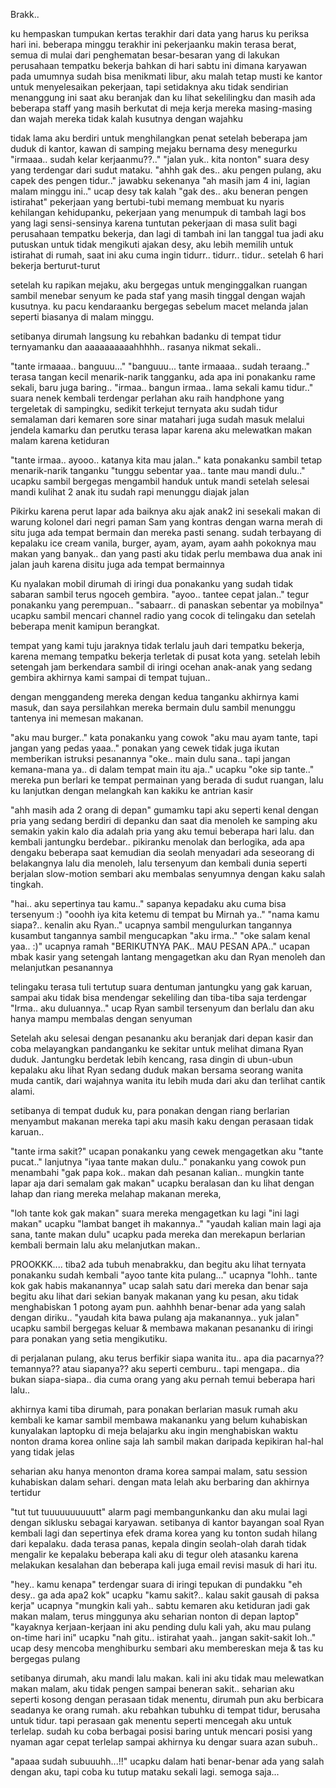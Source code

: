 Brakk..

ku hempaskan tumpukan kertas terakhir dari data yang harus ku periksa hari ini.
beberapa minggu terakhir ini pekerjaanku makin terasa berat, semua di mulai dari penghematan besar-besaran yang di lakukan perusahaan tempatku bekerja
bahkan di hari sabtu ini dimana karyawan pada umumnya sudah bisa menikmati libur, aku malah tetap musti ke kantor untuk menyelesaikan pekerjaan, tapi setidaknya aku tidak sendirian menanggung ini saat aku beranjak dan ku lihat sekelilingku dan masih ada beberapa staff yang masih berkutat di meja kerja mereka masing-masing dan wajah mereka tidak kalah kusutnya dengan wajahku

tidak lama aku berdiri untuk menghilangkan penat setelah beberapa jam duduk di kantor, kawan di samping mejaku bernama desy menegurku
"irmaaa.. sudah kelar kerjaanmu??.."
"jalan yuk.. kita nonton"
suara desy yang terdengar dari sudut mataku.
"ahhh gak des.. aku pengen pulang, aku capek des pengen tidur.." jawabku sekenanya
"ah masih jam 4 ini, lagian malam minggu ini.." ucap desy tak kalah
"gak des.. aku beneran pengen istirahat"
pekerjaan yang bertubi-tubi memang membuat ku nyaris kehilangan kehidupanku, pekerjaan yang menumpuk di tambah lagi bos yang lagi sensi-sensinya karena tuntutan pekerjaan di masa sulit bagi perusahaan tempatku bekerja, dan lagi di tambah ini lan tanggal tua jadi aku putuskan untuk tidak mengikuti ajakan desy, aku lebih memilih untuk istirahat di rumah, saat ini aku cuma ingin tidurr.. tidurr.. tidur.. setelah 6 hari bekerja berturut-turut

setelah ku rapikan mejaku, aku bergegas untuk menginggalkan ruangan sambil menebar senyum ke pada staf yang masih tinggal dengan wajah kusutnya. ku pacu kendaraanku bergegas sebelum macet melanda jalan seperti biasanya di malam minggu. 

setibanya dirumah langsung ku rebahkan badanku di tempat tidur ternyamanku dan 
aaaaaaaaaahhhhh.. rasanya nikmat sekali..

"tante irmaaaa.. banguuu..."
"banguuu... tante irmaaaa.. sudah teraang.."
terasa tangan kecil menarik-narik tangganku, ada apa ini ponakanku rame sekali, baru juga baring..
"irmaa.. bangun irmaa.. lama sekali kamu tidur.." suara nenek kembali terdengar
perlahan aku raih handphone yang tergeletak di sampingku, sedikit terkejut ternyata aku sudah tidur semalaman dari kemaren sore
sinar matahari juga sudah masuk melalui jendela kamarku dan perutku terasa lapar karena aku melewatkan makan malam karena ketiduran

"tante irmaa.. ayooo.. katanya kita mau jalan.." kata ponakanku sambil tetap menarik-narik tanganku
"tunggu sebentar yaa.. tante mau mandi dulu.." ucapku sambil bergegas mengambil handuk untuk mandi
setelah selesai mandi kulihat 2 anak itu sudah rapi menunggu diajak jalan

Pikirku karena perut lapar ada baiknya aku ajak anak2 ini sesekali makan di warung kolonel dari negri paman Sam yang kontras dengan warna merah di situ juga ada tempat bermain dan mereka pasti senang.
sudah terbayang di kepalaku ice cream vanila, burger, ayam, ayam, ayam aahh pokoknya mau makan yang banyak..
dan yang pasti aku tidak perlu membawa dua anak ini jalan jauh karena disitu juga ada tempat bermainnya

Ku nyalakan mobil dirumah di iringi dua ponakanku yang sudah tidak sabaran sambil terus ngoceh gembira.
"ayoo.. tantee cepat jalan.." tegur ponakanku yang perempuan..
"sabaarr.. di panaskan sebentar ya mobilnya" ucapku sambil mencari channel radio yang cocok di telingaku
dan setelah beberapa menit kamipun berangkat.

tempat yang kami tuju jaraknya tidak terlalu jauh dari tempatku bekerja, karena memang tempatku bekerja terletak di pusat kota yang.
setelah lebih setengah jam berkendara sambil di iringi ocehan anak-anak yang sedang gembira akhirnya kami sampai di tempat tujuan..

dengan menggandeng mereka dengan kedua tanganku akhirnya kami masuk, dan saya persilahkan mereka bermain dulu sambil menunggu tantenya ini memesan makanan.

"aku mau burger.." kata ponakanku yang cowok
"aku mau ayam tante, tapi jangan yang pedas yaaa.." ponakan yang cewek tidak juga ikutan memberikan istruksi pesanannya
"oke.. main dulu sana.. tapi jangan kemana-mana ya.. di dalam tempat main itu aja.." ucapku
"oke sip tante.." mereka pun berlari ke tempat permainan yang berada di sudut ruangan, lalu ku lanjutkan dengan melangkah kan kakiku ke antrian kasir

"ahh masih ada 2 orang di depan" gumamku
tapi aku seperti kenal dengan pria yang sedang berdiri di depanku
dan saat dia menoleh ke samping aku semakin yakin kalo dia adalah pria yang aku temui beberapa hari lalu.
dan kembali
jantungku berdebar..
pikiranku menolak dan berlogika, ada apa dengaku
beberapa saat kemudian dia seolah menyadari ada seseorang di belakangnya
lalu dia menoleh, 
lalu tersenyum
dan kembali dunia seperti berjalan slow-motion sembari aku membalas senyumnya dengan kaku salah tingkah.

"hai.. aku sepertinya tau kamu.." sapanya kepadaku
aku cuma bisa tersenyum :)
"ooohh iya kita ketemu di tempat bu Mirnah ya.."
"nama kamu siapa?.. kenalin aku Ryan.." ucapnya sambil mengulurkan tangannya
kusambut tangannya sambil mengucapkan 
"aku irma.."
"oke salam kenal yaa.. :)" ucapnya ramah
"BERIKUTNYA PAK.. MAU PESAN APA.." ucapan mbak kasir yang setengah lantang mengagetkan aku dan Ryan menoleh dan melanjutkan pesanannya

telingaku terasa tuli tertutup suara dentuman jantungku yang gak karuan, sampai aku tidak bisa mendengar sekeliling dan tiba-tiba saja terdengar
"Irma.. aku duluannya.." ucap Ryan sambil tersenyum dan berlalu
dan aku hanya mampu membalas dengan senyuman

Setelah aku selesai dengan pesananku aku beranjak dari depan kasir dan coba melayangkan pandanganku ke sekitar untuk melihat dimana Ryan duduk.
Jantungku berdetak lebih kencang, rasa dingin di ubun-ubun kepalaku
aku lihat Ryan sedang duduk makan bersama seorang wanita muda cantik, dari wajahnya wanita itu lebih muda dari aku dan terlihat cantik alami.

setibanya di tempat duduk ku, para ponakan dengan riang berlarian menyambut makanan mereka
tapi aku masih kaku dengan perasaan tidak karuan..

"tante irma sakit?" ucapan ponakanku yang cewek mengagetkan aku
"tante pucat.." lanjutnya
"iyaa tante makan dulu.." ponakanku yang cowok pun menambahi
"gak papa kok.. makan dah pesanan kalian.. mungkin tante lapar aja dari semalam gak makan" ucapku beralasan
dan ku lihat dengan lahap dan riang mereka melahap makanan mereka,

"loh tante kok gak makan" suara mereka mengagetkan ku lagi
"ini lagi makan" ucapku
"lambat banget ih makannya.."
"yaudah kalian main lagi aja sana, tante makan dulu" ucapku pada mereka
dan merekapun berlarian kembali bermain lalu aku melanjutkan makan..

PROOKKK....
tiba2 ada tubuh menabrakku, dan begitu aku lihat ternyata ponakanku sudah kembali
"ayoo tante kita pulang..." ucapnya
"lohh.. tante kok gak habis makanannya" ucap salah satu dari mereka
dan benar saja begitu aku lihat dari sekian banyak makanan yang ku pesan, aku tidak menghabiskan 1 potong ayam pun.
aahhhh benar-benar ada yang salah dengan diriku..
"yaudah kita bawa pulang aja makanannya.. yuk jalan" ucapku sambil bergegas keluar & membawa makanan pesananku di iringi para ponakan yang setia mengikutiku.

di perjalanan pulang, aku terus berfikir
siapa wanita itu..
apa dia pacarnya??
temannya?? atau siapanya??
aku seperti cemburu.. tapi mengapa..
dia bukan siapa-siapa..
dia cuma orang yang aku pernah temui beberapa hari lalu..

akhirnya kami tiba dirumah, para ponakan berlarian masuk rumah
aku kembali ke kamar sambil membawa makananku yang belum kuhabiskan
kunyalakan laptopku di meja belajarku 
aku ingin menghabiskan waktu nonton drama korea online saja lah sambil makan
daripada kepikiran hal-hal yang tidak jelas

seharian aku hanya menonton drama korea sampai malam, satu session kuhabiskan dalam sehari.
dengan mata lelah aku berbaring dan akhirnya tertidur

"tut tut tuuuuuuuuuutt" alarm pagi membangunkanku dan aku mulai lagi dengan siklusku sebagai karyawan.
setibanya di kantor bayangan soal Ryan kembali lagi dan sepertinya efek drama korea yang ku tonton sudah hilang dari kepalaku.
dada terasa panas, kepala dingin seolah-olah darah tidak mengalir ke kepalaku
beberapa kali aku di tegur oleh atasanku karena melakukan kesalahan dan beberapa kali juga email revisi masuk di hari itu.

"hey.. kamu kenapa" terdengar suara di iringi tepukan di pundakku
"eh desy.. ga ada apa2 kok" ucapku
"kamu sakit?.. kalau sakit gausah di paksa kerja" ucapnya
"mungkin kali yah.. sabtu kemaren aku ketiduran jadi gak makan malam, terus minggunya aku seharian nonton di depan laptop"
"kayaknya kerjaan-kerjaan ini aku pending dulu kali yah, aku mau pulang on-time hari ini" ucapku
"nah gitu.. istirahat yaah.. jangan sakit-sakit loh.." ucap desy mencoba menghiburku sembari aku membereskan meja & tas ku bergegas pulang

setibanya dirumah, aku mandi lalu makan.
kali ini aku tidak mau melewatkan makan malam, aku tidak pengen sampai beneran sakit..
seharian aku seperti kosong dengan perasaan tidak menentu, dirumah pun aku berbicara seadanya ke orang rumah.
aku rebahkan tubuhku di tempat tidur, berusaha untuk tidur.
tapi perasaan gak menentu seperti mencegah aku untuk terlelap.
sudah ku coba berbagai posisi baring untuk mencari posisi yang nyaman agar cepat terlelap
sampai akhirnya ku dengar suara azan subuh..

"apaaa sudah subuuuhh...!!" ucapku dalam hati
benar-benar ada yang salah dengan aku, tapi coba ku tutup mataku sekali lagi.
semoga saja...
